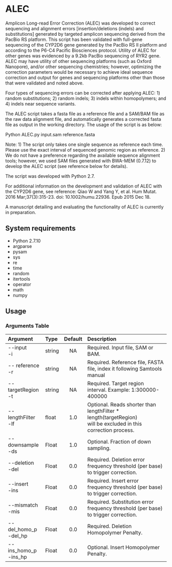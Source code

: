 # ALEC
Amplicon Long-read Error Correction 
(ALEC) was developed to correct sequencing and alignment errors [insertion/deletions (indels) and substitutions] generated by targeted amplicon sequencing derived from the PacBio RS platform. This script has been validated with full-gene sequencing of the CYP2D6 gene generated by the PacBio RS II platform and according to the P6-C4 Pacific Biosciences protocol. Utility of ALEC for other genes was evidenced by a 9.2kb PacBio sequencing of RYR2 gene. ALEC may have utility of other sequencing platforms (such as Oxford Nanopore), and/or other sequencing chemistries; however, optimizing the correction parameters would be necessary to achieve ideal sequence correction and output for genes and sequencing platforms other than those that were validated and noted above. 

Four types of sequencing errors can be corrected after applying ALEC: 1) random substitutions; 2) random indels; 3) indels within homopolymers; and 4) indels near sequence variants.
 
The ALEC script takes a fasta file as a reference file and a SAM/BAM file as the raw data alignment file, and automatically generates a corrected fasta file as output in the working directory. The usage of the script is as below:

Python ALEC.py input.sam reference.fasta

Note: 1) The script only takes one single sequence as reference each time. Please use the exact interval of sequenced genomic region as reference. 2) We do not have a preference regarding the available sequence alignment tools; however, we used SAM files generated with BWA-MEM (0.7.12) to develop the ALEC script (see reference below for details).

The script was developed with Python 2.7.

For additional information on the development and validation of ALEC with the CYP2D6 gene, see reference: Qiao W and Yang Y, et al. Hum Mutat. 2016 Mar;37(3):315-23. doi: 10.1002/humu.22936. Epub 2015 Dec 18.

A manuscript detailing and evaluating the functionality of ALEC is currently in preparation.

## System requirements
* Python 2.7.10
* argparse
* pysam
* sys
* re
* time
* random
* itertools
* operator
* math
* numpy

## Usage

### Arguments Table

|Argument|Type|Default|Description|
|:--------------------------|:---|:---:|:---|
|--input <br/>   -i	| string	| NA	| Required. Input file, SAM or BAM. |
|-- reference<br/> -r|string|	NA	|Required. Reference file, FASTA file, index it following Samtools manual| 
|--targetRegion<br/> -t|	string|	NA	|Required. Target region interval. Example: 1:300000-400000|
|--lengthFilter<br/> -lf	|float|	1.0|	Optional. Reads shorter than lengthFilter * length(targetRegion)<br/> will be excluded in this correction process.|
|--downsample<br/>	-ds|	Float|	1.0|	Optional. Fraction of down sampling. |
|--deletion<br/> -del|	Float|	0.0	|Required. Deletion error frequency threshold (per base) to trigger correction.|
|--insert<br/> -ins|	Float|	0.0|	Required. Insert error frequency threshold (per base) to trigger correction.|
|--mismatch<br/> -mis|	Float	|0.0|	Required. Substitution error frequency threshold (per base) to trigger correction.|
|--del_homo_p<br/>-del_hp |	Float	|0.0|	Required. Deletion Homopolymer Penalty.|
|--ins_homo_p<br/> -ins_hp |	Float	|0.0|	Optional. Insert Homopolymer Penalty.|

